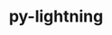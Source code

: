 ---
title: "py-lightning"
layout: cache
categories: [package, develop-2024-12-15]
meta: {"versions": ["2.4.0"], "compilers": ["gcc@=13.2.0"], "oss": ["ubuntu24.04"], "platforms": ["linux"], "targets": ["aarch64", "x86_64_v3"], "stacks": ["ml-linux-aarch64-cpu", "ml-linux-aarch64-cuda", "ml-linux-x86_64-cpu", "ml-linux-x86_64-cuda", "root"], "num_specs": 8, "num_specs_by_stack": {"ml-linux-aarch64-cpu": 2, "root": 8, "ml-linux-aarch64-cuda": 2, "ml-linux-x86_64-cpu": 2, "ml-linux-x86_64-cuda": 2}}
spec_details: [{"hash": "be72xsezsgmbmdj4bnavrjhun3q26gpk", "compiler": "gcc@=13.2.0", "versions": ["2.4.0"], "os": "ubuntu24.04", "platform": "linux", "target": "aarch64", "variants": ["build_system=python_pip"], "stacks": ["ml-linux-aarch64-cpu", "root"], "size": "-", "tarball": "https://binaries.spack.io/develop-2024-12-15/build_cache/linux-ubuntu24.04-aarch64/gcc-13.2.0/py-lightning-2.4.0/linux-ubuntu24.04-aarch64-gcc-13.2.0-py-lightning-2.4.0-be72xsezsgmbmdj4bnavrjhun3q26gpk.spack"}, {"hash": "jyt2ywjeb5bnit4tr32krejru4ftazpi", "compiler": "gcc@=13.2.0", "versions": ["2.4.0"], "os": "ubuntu24.04", "platform": "linux", "target": "aarch64", "variants": ["build_system=python_pip"], "stacks": ["root", "ml-linux-aarch64-cuda"], "size": "-", "tarball": "https://binaries.spack.io/develop-2024-12-15/build_cache/linux-ubuntu24.04-aarch64/gcc-13.2.0/py-lightning-2.4.0/linux-ubuntu24.04-aarch64-gcc-13.2.0-py-lightning-2.4.0-jyt2ywjeb5bnit4tr32krejru4ftazpi.spack"}, {"hash": "mxt66wytii3fcxrj7fnpnltaprpzw4l3", "compiler": "gcc@=13.2.0", "versions": ["2.4.0"], "os": "ubuntu24.04", "platform": "linux", "target": "aarch64", "variants": ["build_system=python_pip"], "stacks": ["root", "ml-linux-aarch64-cuda"], "size": "-", "tarball": "https://binaries.spack.io/develop-2024-12-15/build_cache/linux-ubuntu24.04-aarch64/gcc-13.2.0/py-lightning-2.4.0/linux-ubuntu24.04-aarch64-gcc-13.2.0-py-lightning-2.4.0-mxt66wytii3fcxrj7fnpnltaprpzw4l3.spack"}, {"hash": "sheiyybuh7p2upxqmijiy7ngfcom26tt", "compiler": "gcc@=13.2.0", "versions": ["2.4.0"], "os": "ubuntu24.04", "platform": "linux", "target": "aarch64", "variants": ["build_system=python_pip"], "stacks": ["ml-linux-aarch64-cpu", "root"], "size": "-", "tarball": "https://binaries.spack.io/develop-2024-12-15/build_cache/linux-ubuntu24.04-aarch64/gcc-13.2.0/py-lightning-2.4.0/linux-ubuntu24.04-aarch64-gcc-13.2.0-py-lightning-2.4.0-sheiyybuh7p2upxqmijiy7ngfcom26tt.spack"}, {"hash": "dlj7rtxa2txg55pzegrfg3fao5qkoj5e", "compiler": "gcc@=13.2.0", "versions": ["2.4.0"], "os": "ubuntu24.04", "platform": "linux", "target": "x86_64_v3", "variants": ["build_system=python_pip"], "stacks": ["root", "ml-linux-x86_64-cpu"], "size": "-", "tarball": "https://binaries.spack.io/develop-2024-12-15/build_cache/linux-ubuntu24.04-x86_64_v3/gcc-13.2.0/py-lightning-2.4.0/linux-ubuntu24.04-x86_64_v3-gcc-13.2.0-py-lightning-2.4.0-dlj7rtxa2txg55pzegrfg3fao5qkoj5e.spack"}, {"hash": "oundoyuoy2kjl2pjg7vf63nyhjshvpwz", "compiler": "gcc@=13.2.0", "versions": ["2.4.0"], "os": "ubuntu24.04", "platform": "linux", "target": "x86_64_v3", "variants": ["build_system=python_pip"], "stacks": ["root", "ml-linux-x86_64-cpu"], "size": "-", "tarball": "https://binaries.spack.io/develop-2024-12-15/build_cache/linux-ubuntu24.04-x86_64_v3/gcc-13.2.0/py-lightning-2.4.0/linux-ubuntu24.04-x86_64_v3-gcc-13.2.0-py-lightning-2.4.0-oundoyuoy2kjl2pjg7vf63nyhjshvpwz.spack"}, {"hash": "qxzfuakhgegjs2zkziqxykj4tgfhkkye", "compiler": "gcc@=13.2.0", "versions": ["2.4.0"], "os": "ubuntu24.04", "platform": "linux", "target": "x86_64_v3", "variants": ["build_system=python_pip"], "stacks": ["root", "ml-linux-x86_64-cuda"], "size": "-", "tarball": "https://binaries.spack.io/develop-2024-12-15/build_cache/linux-ubuntu24.04-x86_64_v3/gcc-13.2.0/py-lightning-2.4.0/linux-ubuntu24.04-x86_64_v3-gcc-13.2.0-py-lightning-2.4.0-qxzfuakhgegjs2zkziqxykj4tgfhkkye.spack"}, {"hash": "v5mq33knnb5d65xxxkw4frge4sr2pcdr", "compiler": "gcc@=13.2.0", "versions": ["2.4.0"], "os": "ubuntu24.04", "platform": "linux", "target": "x86_64_v3", "variants": ["build_system=python_pip"], "stacks": ["root", "ml-linux-x86_64-cuda"], "size": "-", "tarball": "https://binaries.spack.io/develop-2024-12-15/build_cache/linux-ubuntu24.04-x86_64_v3/gcc-13.2.0/py-lightning-2.4.0/linux-ubuntu24.04-x86_64_v3-gcc-13.2.0-py-lightning-2.4.0-v5mq33knnb5d65xxxkw4frge4sr2pcdr.spack"}]
---